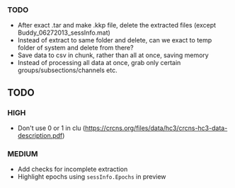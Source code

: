 ### TODO
- After exact .tar and make .kkp file, delete the extracted files (except Buddy_06272013_sessInfo.mat)
- Instead of extract to same folder and delete, can we exact to temp folder of system and delete from there?
- Save data to csv in chunk, rather than all at once, saving memory
- Instead of processing all data at once, grab only certain groups/subsections/channels etc.
## TODO
### HIGH
- Don't use 0 or 1 in clu (https://crcns.org/files/data/hc3/crcns-hc3-data-description.pdf)

### MEDIUM
- Add checks for incomplete extraction
- Highlight epochs using `sessInfo.Epochs` in preview
